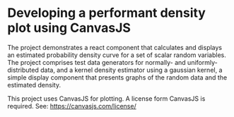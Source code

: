 # Developing a performant density plot using CanvasJS

The project demonstrates a react component that calculates and displays an estimated probability density curve for a set of scalar random variables.  The project comprises test data generators for normally- and uniformly-distributed data, and a kernel density estimator using a gaussian kernel, a simple display component that presents graphs of the random data and the estimated density.

This project uses CanvasJS for plotting. A license form CanvasJS is required.  See: https://canvasjs.com/license/
